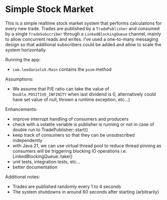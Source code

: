 # Simple Stock Market

This is a simple realtime stock market system that performs calculations for every new trade.
Trades are published by a `TradePublisher` and consumed by a single `TradeSubscriber` through a `LinkedBlockingQueue` channel, mainly to allow concurrent reads and writes.
I've used a one-to-many messaging design so that additional subscribers could be added and allow to scale the system horizontally.

Running the app:
* `com.leedanieluk.Main` contains the `psvm` method

Assumptions:
* We assume that P/E ratio can take the value of `Double.POSITIVE_INFINITY` when last dividend is 0, alternatively could have set value of null, thrown a runtime exception, etc...) 

Enhancements:
* improve interrupt handling of consumers and producers
* check with a volatile variable is publisher is running or not in case of double run to TradePublisher::start()
* keep track of consumers so that they can be unsubscribed independently
* with Java 21, we can use virtual thread pool to reduce thread pinning as consumers will be triggering blocking IO operations i.e. LinkedBlockingQueue::take()
* unit tests, integration tests, etc...
* better documentation

Additional notes:
* Trades are published randomly every 1 to 4 seconds
* The system shutdowns in around 60 seconds after starting (arbitrarily)